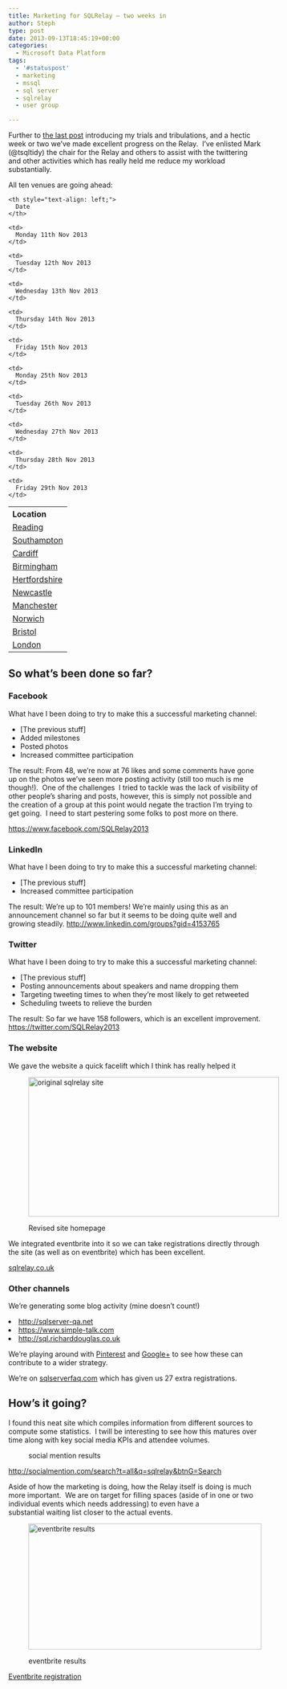 ```yaml
---
title: Marketing for SQLRelay – two weeks in
author: Steph
type: post
date: 2013-09-13T18:45:19+00:00
categories:
  - Microsoft Data Platform
tags:
  - '#statuspost'
  - marketing
  - mssql
  - sql server
  - sqlrelay
  - user group

---
```

Further to [the last post][1] introducing my trials and tribulations, and a hectic week or two we&#8217;ve made excellent progress on the Relay.  I&#8217;ve enlisted Mark (@tsqltidy) the chair for the Relay and others to assist with the twittering and other activities which has really held me reduce my workload substantially.

All ten venues are going ahead:

<table id="agendatable" style="width: 95%;">
  <tr>
    <th style="text-align: left;">
      Location
    </th>
    
    <th style="text-align: left;">
      Date
    </th>
  </tr>
  
  <tr>
    <td>
      <a href="http://sqlrelay-stef.eventbrite.co.uk" target="_blank">Reading</a>
    </td>
    
    <td>
      Monday 11th Nov 2013
    </td>
  </tr>
  
  <tr>
    <td>
      <a href="http://sqlrelay-stef.eventbrite.co.uk" target="_blank">Southampton</a>
    </td>
    
    <td>
      Tuesday 12th Nov 2013
    </td>
  </tr>
  
  <tr>
    <td>
      <a href="http://sqlrelay-stef.eventbrite.co.uk" target="_blank">Cardiff</a>
    </td>
    
    <td>
      Wednesday 13th Nov 2013
    </td>
  </tr>
  
  <tr>
    <td>
      <a href="http://sqlrelay-stef.eventbrite.co.uk" target="_blank">Birmingham</a>
    </td>
    
    <td>
      Thursday 14th Nov 2013
    </td>
  </tr>
  
  <tr>
    <td>
      <a href="http://sqlrelay-stef.eventbrite.co.uk" target="_blank">Hertfordshire </a>
    </td>
    
    <td>
      Friday 15th Nov 2013
    </td>
  </tr>
  
  <tr>
    <td>
      <a href="http://sqlrelay-stef.eventbrite.co.uk" target="_blank">Newcastle</a>
    </td>
    
    <td>
      Monday 25th Nov 2013
    </td>
  </tr>
  
  <tr>
    <td>
      <a href="http://sqlrelay-stef.eventbrite.co.uk" target="_blank">Manchester</a>
    </td>
    
    <td>
      Tuesday 26th Nov 2013
    </td>
  </tr>
  
  <tr>
    <td>
      <a href="http://sqlrelay-stef.eventbrite.co.uk" target="_blank">Norwich</a>
    </td>
    
    <td>
      Wednesday 27th Nov 2013
    </td>
  </tr>
  
  <tr>
    <td>
      <a href="http://sqlrelay-stef.eventbrite.co.uk" target="_blank">Bristol</a>
    </td>
    
    <td>
      Thursday 28th Nov 2013
    </td>
  </tr>
  
  <tr>
    <td>
      <a href="http://sqlrelay-stef.eventbrite.co.uk">London</a>
    </td>
    
    <td>
      Friday 29th Nov 2013
    </td>
  </tr>
</table>

## <!--more-->

## So what&#8217;s been done so far?

### Facebook

What have I been doing to try to make this a successful marketing channel:

  * [The previous stuff]
  * Added milestones
  * Posted photos
  * Increased committee participation

The result: From 48, we&#8217;re now at 76 likes and some comments have gone up on the photos we&#8217;ve seen more posting activity (still too much is me though!).  One of the challenges  I tried to tackle was the lack of visibility of other people&#8217;s sharing and posts, however, this is simply not possible and the creation of a group at this point would negate the traction I&#8217;m trying to get going.  I need to start pestering some folks to post more on there.

<a href="https://www.facebook.com/SQLRelay2013" target="_blank">https://www.facebook.com/SQLRelay2013</a>

### LinkedIn

What have I been doing to try to make this a successful marketing channel:

  * [The previous stuff]
  * Increased committee participation

The result: We&#8217;re up to 101 members! We&#8217;re mainly using this as an announcement channel so far but it seems to be doing quite well and growing steadily. <a href="http://www.linkedin.com/groups?gid=4153765" target="_blank">http://www.linkedin.com/groups?gid=4153765</a>

### Twitter

What have I been doing to try to make this a successful marketing channel:

  * [The previous stuff]
  * Posting announcements about speakers and name dropping them
  * Targeting tweeting times to when they&#8217;re most likely to get retweeted
  * Scheduling tweets to relieve the burden

The result: So far we have 158 followers, which is an excellent improvement. <a href="https://twitter.com/SQLRelay2013" target="_blank">https://twitter.com/SQLRelay2013</a>

### The website

We gave the website a quick facelift which I think has really helped it<figure id="attachment_58651" style="width: 500px" class="wp-caption alignnone">

[<img class="size-medium wp-image-58651" alt="original sqlrelay site" src="../img/2013-09-13-19_28_54-SQL-Relay-SQL-Relay_xptfxt_v7tpdt.png" width="500" height="278" />][3]<figcaption class="wp-caption-text">Revised site homepage</figcaption></figure> 

We integrated eventbrite into it so we can take registrations directly through the site (as well as on eventbrite) which has been excellent.

[sqlrelay.co.uk][4]

### Other channels

We&#8217;re generating some blog activity (mine doesn&#8217;t count!)

<li xml:lang="EN-GB">
  <a href="http://sqlserver-qa.net/">http://sqlserver-qa.net</a>
</li>
<li xml:lang="EN-US">
  <a href="https://www.simple-talk.com/blogs/2013/09/09/sql-relay-2013-r2-your-second-chance-to-get-some-free-sql-server-training/">https://www.simple-talk.com</a>
</li>
<li xml:lang="EN-US">
  <a href="http://sql.richarddouglas.co.uk/archive/2013/09/1199-data-professionals-and-you.html">http://sql.richarddouglas.co.uk</a>
</li>

<p xml:lang="EN-US">
  We&#8217;re playing around with <a href="https://plus.google.com/communities/102921556365974047145">Pinterest</a> and <a href="https://plus.google.com/communities/102921556365974047145">Google+</a> to see how these can contribute to a wider strategy.
</p>

<p xml:lang="EN-US">
  We&#8217;re on <a href="http://sqlserverfaq.com">sqlserverfaq.com</a> which has given us 27 extra registrations.
</p>

## How&#8217;s it going?

I found this neat site which compiles information from different sources to compute some statistics.  I twill be interesting to see how this matures over time along with key social media KPIs and attendee volumes.

<div>
  <dl id="attachment_58451">
    <dt>
      <figure id="attachment_58601" style="width: 209px" class="wp-caption alignnone"><a href="../img/2013-09-13-19_41_14-sqlrelay-Social-Mention-search_ojzi6a_vhkoou.png" width="209" height="281" /></a><figcaption class="wp-caption-text">social mention results</figcaption></figure>
    </dt>
  </dl>
</div>

<http://socialmention.com/search?t=all&q=sqlrelay&btnG=Search>

Aside of how the marketing is doing, how the Relay itself is doing is much more important.  We are on target for filling spaces (aside of in one or two individual events which needs addressing) to even have a substantial waiting list closer to the actual events.<figure id="attachment_58611" style="width: 465px" class="wp-caption alignnone">

[<img class="size-full wp-image-58611" alt="eventbrite results" src="../img/2013-09-13-19_42_49-Eventbrite-SQLRelay.co_.uk__mxc6as_wwqs5f.png" width="465" height="251" />][5]<figcaption class="wp-caption-text">eventbrite results</figcaption></figure> 

[Eventbrite registration][6]

&nbsp;

 [1]: https://itsalocke.com/index.php/marketing-for-sqlrelay-in-the-beginning/ "Marketing for SQLRelay – In the beginning"
 [2]: ../img/2013-09-13-19_59_25-SQL-Relay-SQL-Relay_taqzfn.png
 [3]: ../img/2013-09-13-19_28_54-SQL-Relay-SQL-Relay_xptfxt.png
 [4]: http://www.sqlrelay.co.uk
 [5]: ../img/2013-09-13-19_42_49-Eventbrite-SQLRelay.co_.uk__mxc6as_wwqs5f.png
 [6]: http://sqlrelay-stef.eventbrite.co.uk